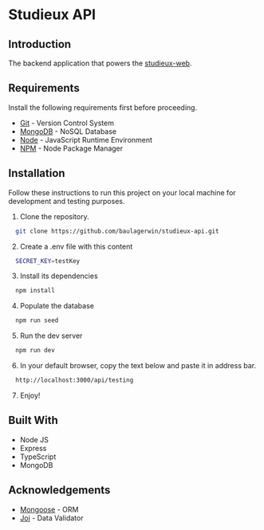 # Studieux API

## Introduction

The backend application that powers the [studieux-web](https://github.com/baulagerwin/studieux-web).

## Requirements

Install the following requirements first before proceeding.

- [Git](https://git-scm.com/) - Version Control System
- [MongoDB](https://www.mongodb.com/) - NoSQL Database
- [Node](https://nodejs.org/en) - JavaScript Runtime Environment
- [NPM](https://www.npmjs.com/) - Node Package Manager

## Installation

Follow these instructions to run this project on your local machine for development and testing purposes.

1. Clone the repository.

```bash
  git clone https://github.com/baulagerwin/studieux-api.git
```

2. Create a .env file with this content

```bash
  SECRET_KEY=testKey
```

3. Install its dependencies

```bash
  npm install
```

4. Populate the database

```bash
  npm run seed
```

5. Run the dev server

```bash
  npm run dev
```

6. In your default browser, copy the text below and paste it in address bar.

```bash
  http://localhost:3000/api/testing
```

7. Enjoy!

## Built With

- Node JS
- Express
- TypeScript
- MongoDB

## Acknowledgements

- [Mongoose](https://mongoosejs.com/) - ORM
- [Joi](https://joi.dev) - Data Validator
